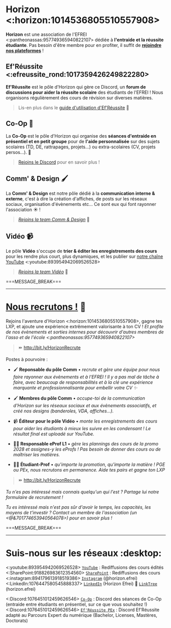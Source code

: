 # Horizon <:horizon:1014536805510557908>

**Horizon** est une association de l'EFREI <:pantheonassas:957749365940822107> dédiée à **l'entraide et la réussite étudiante**. Pas besoin d'être membre pour en profiter, il suffit de [**rejoindre nos plateformes**](https://linktr.ee/horizon.efrei)  !

## Ef'Réussite <:efreussite_rond:1017359426249822280>

**Ef'Réussite** est le pôle d'Horizon qui gère ce Discord, un **forum de discussions pour aider la réussite scolaire** des étudiants de l'EFREI ! Nous organisons régulièrement des cours de révision sur diverses matières.
> Lis-en plus dans le [guide d'utilisation d'Ef'Réussite](https://discord.com/channels/694220883815956580/1144566887297069066/1145299550978969610) :bookmark:

## Co-Op :seedling:

La **Co-Op** est le pôle d'Horizon qui organise des **séances d'entraide en présentiel et en petit groupe** pour de **l'aide personnalisée** sur des sujets scolaires (TD, DE, rattrapages, projets…) ou extra-scolaires (CV, projets persos…). :handshake:
> [Rejoins le Discord](https://linktr.ee/horizon.efrei) pour en savoir plus !

## Comm' & Design :paintbrush:

La **Comm' & Design** est notre pôle dédié à la **communication interne & externe**, c'est à dire la création d'affiches, de posts sur les réseaux sociaux, organisation d'évènements etc… Ce sont eux qui font rayonner l'association :sunny: !
> *[Rejoins la team Comm & Design](https://discord.com/channels/694220883815956580/1144566466142814322/1145299970249994351)* :briefcase:

## Vidéo :video_camera:

Le pôle **Vidéo** s'occupe de **trier & éditer les enregistrements des cours** pour les rendre plus court, plus dynamiques, et les publier sur [notre chaîne YouTube](https://linktr.ee/horizon.efrei) <:youtube:893954942069526528>
> *[Rejoins la team Vidéo](https://discord.com/channels/694220883815956580/1144566466142814322/1145299970249994351)* :briefcase:

===MESSAGE_BREAK===
** **
# [Nous recrutons !](http://bit.ly/HorizonRecrute) :tada:

Rejoins l'aventure d'Horizon <:horizon:1014536805510557908>, gagne tes LXP, et ajoute une expérience extrêmement valorisante à ton CV !
*Et profite de nos évènements et sorties internes pour découvrir d'autres membres de l'asso et de l'école <:pantheonassas:957749365940822107>*

> :fast_forward: <http://bit.ly/HorizonRecrute>

Postes à pourvoire :
- :paintbrush: **Reponsable du pôle Comm** • *recrute et gère une équipe pour nous faire rayonner aux évènements et à l'EFREI ! Il y a pas mal de tâche à faire, avec beaucoup de responsabilités et à la clé une expérience marquante et professionnalisante pour embellir votre CV ✨*

- :paintbrush: **Membres du pôle Comm** • *occupe-toi de la communication d'Horizon sur les réseaux sociaux et aux évènements associatifs, et créé nos designs (banderoles, VDA, affiches…).*

- :video_camera: **Éditeur pour le pôle Vidéo** • *monte les enregistrements des cours pour aider les étudiants à mieux les suivre en les condensant ! Le résultat final est uploadé sur YouTube.*

- :pilot: **Responsable eProf L1** • *gère les plannings des cours de la promo 2028 et assignes-y les eProfs ! Pas besoin de donner des cours ou de maîtriser les matières.*

- :teacher: **Étudiant-Prof** • *qu'importe la promotion, qu'importe la matière ! PGE ou PEx, nous recrutons en permanence. Aide tes pairs et gagne ton LXP*


> :fast_forward: <http://bit.ly/HorizonRecrute>

*Tu n'es pas intéressé mais connais quelqu'un qui l'est ? Partage lui notre formulaire de recrutement !*

*Tu es intéressé mais n'est pas sûr d'avoir le temps, les capacités, les moyens de t'investir ? Contact un membre de l'association (un <@&701774653940564078>) pour en savoir plus !*

===MESSAGE_BREAK===
** **
# Suis-nous sur les réseaux :desktop:

<:youtube:893954942069526528> [`YouTube`](https://bit.ly/HorizonYouTube) : Rediffusions des cours édités
<:SharePoint:918826983612354560> [`SharePoint`](https://bit.ly/EfRéussiteSP) : Rediffusions des cours
<:instagram:894179613918519386> [`Instagram`](https://bit.ly/HorizonInstagram) (@horizon.efrei)
<:LinkedIn:1076447580545888337> [`LinkedIn`](https://bit.ly/LinkedInHorizon) (Horizon Efrei)
:deciduous_tree: [`LinkTree`](https://linktr.ee/horizon.efrei) (horizon.efrei)

<:Discord:1076451012459626546> [`Co-Op`](https://discord.gg/MVmqmkjQzy) : Discord des séances de Co-Op (entraide entre étudiants en présentiel, sur ce que vous souhaitez !)
<:Discord:1076451012459626546> [`Ef'Réussite PEx`](https://discord.gg/xAdnszPgVk) : Discord Ef'Réussite adapté au Parcours Expert du numérique (Bachelor, Licenses, Mastères, Doctorats)
